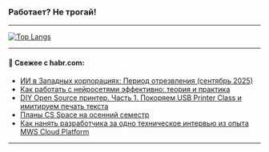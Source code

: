 ### Работает? Не трогай!

---
<!--
#### 🛠️ Technical stack:

![Java](https://img.shields.io/badge/Java-informational?logo=Oracle&style=flat&logoColor=white&color=FF4500)
![Kotlin](https://img.shields.io/badge/Kotlin-informational?logo=Kotlin&style=flat&logoColor=white&color=774D97)
![TS](https://img.shields.io/badge/TypeScript-informational?logo=typeScript&style=flat&logoColor=black&color=017acc)
![Python](https://img.shields.io/badge/Python-informational?logo=Python&style=flat&logoColor=black&color=ffdd54) <br>
![Spring](https://img.shields.io/badge/Spring-informational?logo=Spring&style=flat&logoColor=white&color=6DB33F) 
![SpringBoot](https://img.shields.io/badge/SpringBoot-informational?logo=SpringBoot&style=flat&logoColor=white&color=6DB33F)
![Nest](https://img.shields.io/badge/NestJS-informational?logo=NestJS&style=flat&logoColor=white&color=E0234E) 
![NodeJS](https://img.shields.io/badge/NodeJS-informational?logo=node.js&style=flat&logoColor=white&color=70A760)<br>
![PostgreSQL](https://img.shields.io/badge/PostgreSQL-informational?logo=PostgreSQL&style=flat&logoColor=white&color=DAA520)
![MongoDB](https://img.shields.io/badge/MongoDB-informational?logo=MongoDB&style=flat&logoColor=white&color=870000)
![Apache](https://img.shields.io/badge/Apache-informational?logo=apache&style=flat&logoColor=white&color=f74e28)

___ 
-->

<!--- #### 🛠️ : --->

[![Top Langs](https://github-readme-stats-82jvfl3w3-advtsettinggmailcoms-projects.vercel.app/api/top-langs/?username=zloylis&langs_count=10&hide_title=true&title_color=e6edf3&size_weight=0.5&count_weight=0.5&layout=compact&hide_progress=true&hide_border=true&theme=dracula&hide=css,makefile,cmake)](https://github.com/zloylis)

<!---


####  :octocat:&nbsp;&nbsp; Статистика:

![GitHub stats](https://github-readme-stats-u2qms2cxw-advtsettinggmailcoms-projects.vercel.app/api?username=zloylis&show_icons=true&hide_border=true&theme=dracula&title_color=e6edf3&include_all_commits=true&count_private=true&hide_rank=false&hide_title=true&rank_icon=github)
-->
---

#### 💬 Свежее с habr.com:

<!-- BLOG-POST-LIST:START -->
- [ИИ в Западных корпорациях: Период отрезвления &lpar;сентябрь 2025&rpar;](https://habr.com/ru/articles/950756/?utm_source=habrahabr&utm_medium=rss&utm_campaign=950756)
- [Как работать с нейросетями эффективно: теория и практика](https://habr.com/ru/articles/950730/?utm_source=habrahabr&utm_medium=rss&utm_campaign=950730)
- [DIY Open Source принтер. Часть 1. Покоряем USB Printer Class и имитируем печать текста](https://habr.com/ru/articles/946866/?utm_source=habrahabr&utm_medium=rss&utm_campaign=946866)
- [Планы CS Space на осенний семестр](https://habr.com/ru/articles/950722/?utm_source=habrahabr&utm_medium=rss&utm_campaign=950722)
- [Как нанять разработчика за одно техническое интервью из опыта MWS Cloud Platform](https://habr.com/ru/articles/950310/?utm_source=habrahabr&utm_medium=rss&utm_campaign=950310)
<!-- BLOG-POST-LIST:END -->

---
